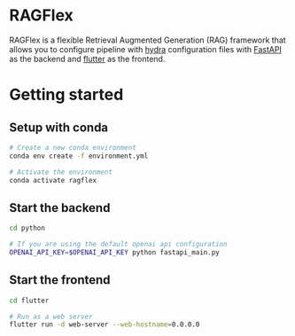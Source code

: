 # RAGFlex

RAGFlex is a flexible Retrieval Augmented Generation (RAG) framework that allows you to configure pipeline with [hydra](https://hydra.cc/) configuration files with [FastAPI](https://fastapi.tiangolo.com/) as the backend and [flutter](https://flutter.dev/) as the frontend.


# Getting started
## Setup with conda
```bash
# Create a new conda environment
conda env create -f environment.yml

# Activate the environment
conda activate ragflex
```

## Start the backend
```bash
cd python

# If you are using the default openai api configuration
OPENAI_API_KEY=$OPENAI_API_KEY python fastapi_main.py
```

## Start the frontend

```bash
cd flutter

# Run as a web server
flutter run -d web-server --web-hostname=0.0.0.0
```
